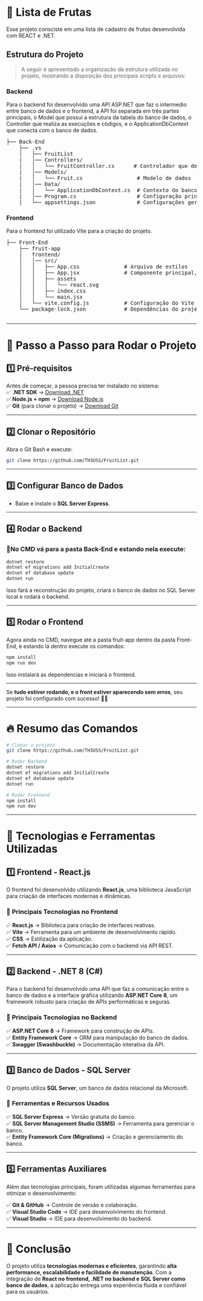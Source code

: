 # 🍍 Lista de Frutas
Esse projeto consciste em uma lista de cadastro de frutas desenvolvida com REACT e .NET.

## **Estrutura do Projeto**  
> A seguir é apresentado a organização da estrutura utilizada no projeto, mostrando a disposição dos principais scripts e arquivos:  

### Backend
Para o backend foi desenvolvido uma API ASP.NET que faz o intermedio entre banco de dados e o frontend, a API foi separada em três partes principais, o Model que possui a estrutura da tabela do banco de dados, o Controller que realiza as execuções e códigos, e o ApplicationDbContext que conecta com o banco de dados.

<pre>
├── Back-End
    ├── .vs
    │   ├── FruitList
    |   │── Controllers/
    |   │   └── FruitController.cs      # Controlador que define as rotas da API
    |   │── Models/
    |   │   └── Fruit.cs                 # Modelo de dados
    |   │── Data/
    |   │   └── ApplicationDbContext.cs  # Contexto do banco de dados
    |   │── Program.cs                   # Configuração principal da API
    |   └── appsettings.json             # Configurações gerais (inclui a Connection String)
</pre>


### Frontend
Para o frontend foi utilizado Vite para a criação do projeto.

<pre>
├── Front-End
    ├── fruit-app
    │   frontend/
    │   │── src/
    │   │   ├── App.css              # Arquivo de estilos
    │   │   ├── App.jsx              # Componente principal, arquivo para chamadas à API
    │   │   ├── assets
    │   │   │   └── react.svg
    │   │   ├── index.css
    │   │   └── main.jsx
    │   └── vite.config.js           # Configuração do Vite
    └── package-lock.json            # Dependências do projeto

</pre>
---


# **🔹 Passo a Passo para Rodar o Projeto**

## **1️⃣ Pré-requisitos**
Antes de começar, a pessoa precisa ter instalado no sistema:  
✅ **.NET SDK** → [Download .NET](https://dotnet.microsoft.com/en-us/download)  
✅ **Node.js + npm** → [Download Node.js](https://nodejs.org/)  
✅ **Git** (para clonar o projeto) → [Download Git](https://git-scm.com/downloads)  

---

## **2️⃣ Clonar o Repositório**
Abra o Git Bash e execute:  
```sh
git clone https://github.com/TH3USS/FruitList.git
```

---

## **3️⃣ Configurar Banco de Dados**
- Baixe e instale o **SQL Server Express**.

---

## **4️⃣ Rodar o Backend**
### 📌No CMD vá para a pasta Back-End e estando nela execute:  
```sh
dotnet restore
dotnet ef migrations add InitialCreate
dotnet ef database update
dotnet run
```
Isso fará a reconstrução do projeto, criará o banco de dados no SQL Server local e rodará o backend.

---

## **5️⃣ Rodar o Frontend**
Agora ainda no CMD, navegue até a pasta fruit-app dentro da pasta Front-End, e estando lá dentro execute os comandos:  
```sh
npm install
npm run dev
```
Isso instalará as dependencias e iniciará o frontend.

---

Se **tudo estiver rodando, e o front estiver aparecendo sem erros**, seu projeto foi configurado com sucesso! 🚀🎉

---

# **🔥 Resumo das Comandos**
```sh
# Clonar o projeto
git clone https://github.com/TH3USS/FruitList.git

# Rodar Backend
dotnet restore
dotnet ef migrations add InitialCreate
dotnet ef database update
dotnet run

# Rodar Frontend
npm install
npm run dev
```

---

# **📌 Tecnologias e Ferramentas Utilizadas**  

## **1️⃣ Frontend - React.js**  
O frontend foi desenvolvido utilizando **React.js**, uma biblioteca JavaScript para criação de interfaces modernas e dinâmicas.  

### 🔹 **Principais Tecnologias no Frontend**  
✅ **React.js** → Biblioteca para criação de interfaces reativas.  
✅ **Vite** → Ferramenta para um ambiente de desenvolvimento rápido.  
✅ **CSS** → Estilização da aplicação.  
✅ **Fetch API / Axios** → Comunicação com o backend via API REST.  

---

## **2️⃣ Backend - .NET 8 (C#)**  
Para o backend foi desenvolvido uma API que faz a comunicação entre o banco de dados e a interface gráfica utilizando **ASP.NET Core 8**, um framework robusto para criação de APIs performáticas e seguras.  

### 🔹 **Principais Tecnologias no Backend**  
✅ **ASP.NET Core 8** → Framework para construção de APIs.  
✅ **Entity Framework Core** → ORM para manipulação do banco de dados.  
✅ **Swagger (Swashbuckle)** → Documentação interativa da API.  

---

## **3️⃣ Banco de Dados - SQL Server**  
O projeto utiliza **SQL Server**, um banco de dados relacional da Microsoft.  

### 🔹 **Ferramentas e Recursos Usados**  
✅ **SQL Server Express** → Versão gratuita do banco.  
✅ **SQL Server Management Studio (SSMS)** → Ferramenta para gerenciar o banco.  
✅ **Entity Framework Core (Migrations)** → Criação e gerenciamento do banco.  

---

## **5️⃣ Ferramentas Auxiliares**  
Além das tecnologias principais, foram utilizadas algumas ferramentas para otimizar o desenvolvimento:  

✅ **Git & GitHub** → Controle de versão e colaboração.  
✅ **Visual Studio Code** → IDE para desenvolvimento do frontend.  
✅ **Visual Studio** → IDE para desenvolvimento do backend.  

---


# **🚀 Conclusão**  
O projeto utiliza **tecnologias modernas e eficientes**, garantindo **alta performance, escalabilidade e facilidade de manutenção**. Com a integração de **React no frontend, .NET no backend e SQL Server como banco de dados**, a aplicação entrega uma experiência fluida e confiável para os usuários.  
